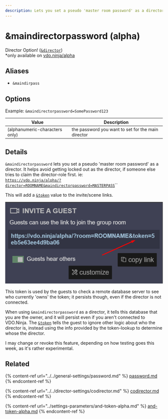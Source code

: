 ```yaml
---
description: Lets you set a pseudo 'master room password' as a director
---
```


# \&maindirectorpassword (alpha)

Director Option! ([`&director`](../../viewers-settings/director.md))\
\*only available on [vdo.ninja/alpha](https://vdo.ninja/alpha/)

## Aliases

* `&maindirpass`

## Options

Example: `&maindirectorpassword=SomePassword123`

| Value                          | Description                                        |
| ------------------------------ | -------------------------------------------------- |
| (alphanumeric-characters only) | the password you want to set for the main director |

## Details

`&maindirectorpassword` lets you set a pseudo 'master room password' as a director. It helps avoid getting locked out as the director, if someone else tries to claim the director-role first. ie:\
[`https://vdo.ninja/alpha/?director=ROOMNAME&maindirectorpassword=MASTERPASS`](https://vdo.ninja/alpha/?director=ROOMNAME\&maindirectorpassword=MASTERPASS)``

This will add a [`&token`](../settings-parameters/and-token-alpha.md) value to the invite/scene links.

![](<../../.gitbook/assets/image (1) (1) (1).png>)

This token is used by the guests to check a remote database server to see who currently 'owns' the token; it persists though, even if the director is not connected.

When using `&maindirectorpassword` as a director, it tells this database that you are the owner, and it will persist even if you aren't connected to VDO.Ninja. The [`&token`](../settings-parameters/and-token-alpha.md) tells the guest to ignore other logic about who the director is, instead using the info provided by the token-lookup to determine whose the director.

I may change or revoke this feature, depending on how testing goes this week, as it's rather experimental.

## Related

{% content-ref url="../../general-settings/password.md" %}
[password.md](../../general-settings/password.md)
{% endcontent-ref %}

{% content-ref url="../../director-settings/codirector.md" %}
[codirector.md](../../director-settings/codirector.md)
{% endcontent-ref %}

{% content-ref url="../settings-parameters/and-token-alpha.md" %}
[and-token-alpha.md](../settings-parameters/and-token-alpha.md)
{% endcontent-ref %}
